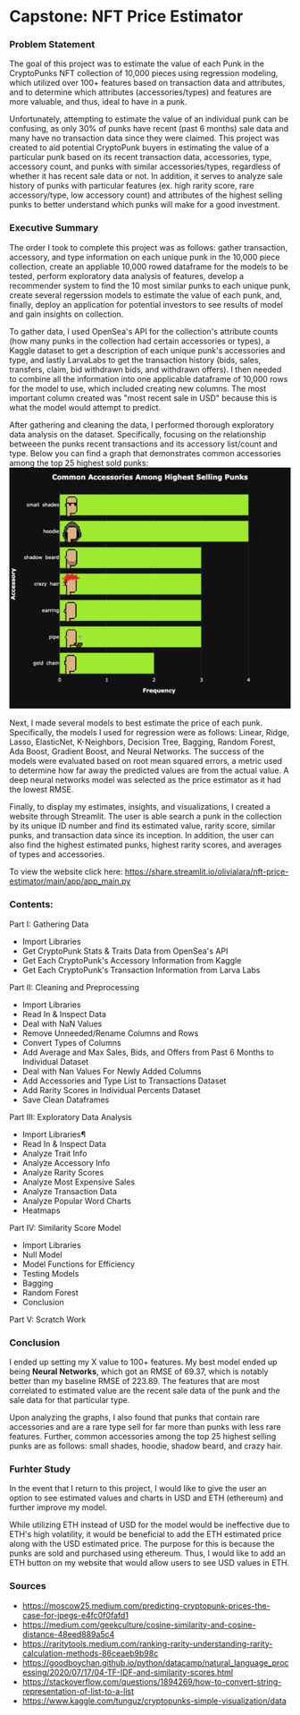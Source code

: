 # Capstone: NFT Price Estimator

### Problem Statement
The goal of this project was to estimate the value of each Punk in the CryptoPunks NFT collection of 10,000 pieces using regression modeling, which utilized over 100+ features based on transaction data and attributes, and to determine which attributes (accessories/types) and features are more valuable, and thus, ideal to have in a punk.

Unfortunately, attempting to estimate the value of an individual punk can be confusing, as only 30% of punks have recent (past 6 months) sale data and many have no transaction data since they were claimed. This project was created to aid potential CryptoPunk buyers in estimating the value of a particular punk based on its recent transaction data, accessories, type, accessory count, and punks with similar accessories/types, regardless of whether it has recent sale data or not. In addition, it serves to analyze sale history of punks with particular features (ex. high rarity score, rare accessory/type, low accessory count) and attributes of the highest selling punks to better understand which punks will make for a good investment.

### Executive Summary
The order I took to complete this project was as follows: gather transaction, accessory, and type information on each unique punk in the 10,000 piece collection, create an appliable 10,000 rowed dataframe for the models to be tested, perform exploratory data analysis of features, develop a recommender system to find the 10 most similar punks to each unique punk, create several regerssion models to estimate the value of each punk, and, finally, deploy an application for potential investors to see results of model and gain insights on collection.

To gather data, I used OpenSea's API for the collection's attribute counts (how many punks in the collection had certain accessories or types), a Kaggle dataset to get a description of each unique punk's accessories and type, and lastly LarvaLabs to get the transaction history (bids, sales, transfers, claim, bid withdrawn bids, and withdrawn offers). I then needed to combine all the information into one applicable dataframe of 10,000 rows for the model to use, which included creating new columns. The most important column created was "most recent sale in USD" because this is what the model would attempt to predict. 

After gathering and cleaning the data, I performed thorough exploratory data analysis on the dataset. Specifically, focusing on the relationship betweeen the punks recent transactions and its accessory list/count and type. Below you can find a graph that demonstrates common accessories among the top 25 highest sold punks: 
![Common Accessories Among the Highest Sold Punks](images/common-accessories-graph.png)

Next, I made several models to best estimate the price of each punk. Specifically, the models I used for regression were as follows: Linear, Ridge, Lasso, ElasticNet, K-Neighbors, Decision Tree, Bagging, Random Forest, Ada Boost, Gradient Boost, and Neural Networks. The success of the models were evaluated based on root mean squared errors, a metric used to determine how far away the predicted values are from the actual value. A deep neural networks model was selected as the price estimator as it had the lowest RMSE. 

Finally, to display my estimates, insights, and visualizations, I created a website through Streamlit. The user is able search a punk in the collection by its unique ID number and find its estimated value, rarity score, similar punks, and transaction data since its inception. In addition, the user can also find the highest estimated punks, highest rarity scores, and averages of types and accessories. 

To view the website click here: https://share.streamlit.io/olivialara/nft-price-estimator/main/app/app_main.py

### Contents:

Part I: Gathering Data
- Import Libraries
- Get CryptoPunk Stats & Traits Data from OpenSea's API
- Get Each CryptoPunk's Accessory Information from Kaggle
- Get Each CryptoPunk's Transaction Information from Larva Labs

Part II: Cleaning and Preprocessing
- Import Libraries
- Read In & Inspect Data
- Deal with NaN Values
- Remove Unneeded/Rename Columns and Rows
- Convert Types of Columns
- Add Average and Max Sales, Bids, and Offers from Past 6 Months to Individual Dataset
- Deal with Nan Values For Newly Added Columns
- Add Accessories and Type List to Transactions Dataset
- Add Rarity Scores in Individual Percents Dataset
- Save Clean Dataframes

Part III: Exploratory Data Analysis
- Import Libraries¶
- Read In & Inspect Data
- Analyze Trait Info
- Analyze Accessory Info
- Analyze Rarity Scores
- Analyze Most Expensive Sales
- Analyze Transaction Data
- Analyze Popular Word Charts
- Heatmaps

Part IV: Similarity Score Model
- Import Libraries
- Null Model
- Model Functions for Efficiency
- Testing Models
- Bagging
- Random Forest
- Conclusion

Part V: Scratch Work

### Conclusion

I ended up setting my X value to 100+ features. My best model ended up being **Neural Networks**, which got an RMSE of 69.37, which is notably better than my baseline RMSE of 223.89. The features that are most correlated to estimated value are the recent sale data of the punk and the sale data for that particular type.

Upon analyzing the graphs, I also found that punks that contain rare accessories and are a rare type sell for far more than punks with less rare features. Further, common accessories among the top 25 highest selling punks are as follows: small shades, hoodie, shadow beard, and crazy hair. 

### Furhter Study

In the event that I return to this project, I would like to give the user an option to see estimated values and charts in USD and ETH (ethereum) and  further improve my model.


While utilizing ETH  instead of USD for the model would be ineffective due to ETH's high volatility, it would be beneficial to add the ETH estimated price along with the USD estimated price. The purpose for this is because the punks are sold and purchased using ethereum. Thus, I would like to add an ETH button on my website that would allow users to see USD values in ETH. 



### Sources
- https://moscow25.medium.com/predicting-cryptopunk-prices-the-case-for-jpegs-e4fc0f0fafd1
- https://medium.com/geekculture/cosine-similarity-and-cosine-distance-48eed889a5c4
- https://raritytools.medium.com/ranking-rarity-understanding-rarity-calculation-methods-86ceaeb9b98c
- https://goodboychan.github.io/python/datacamp/natural_language_processing/2020/07/17/04-TF-IDF-and-similarity-scores.html
- https://stackoverflow.com/questions/1894269/how-to-convert-string-representation-of-list-to-a-list
- https://www.kaggle.com/tunguz/cryptopunks-simple-visualization/data
